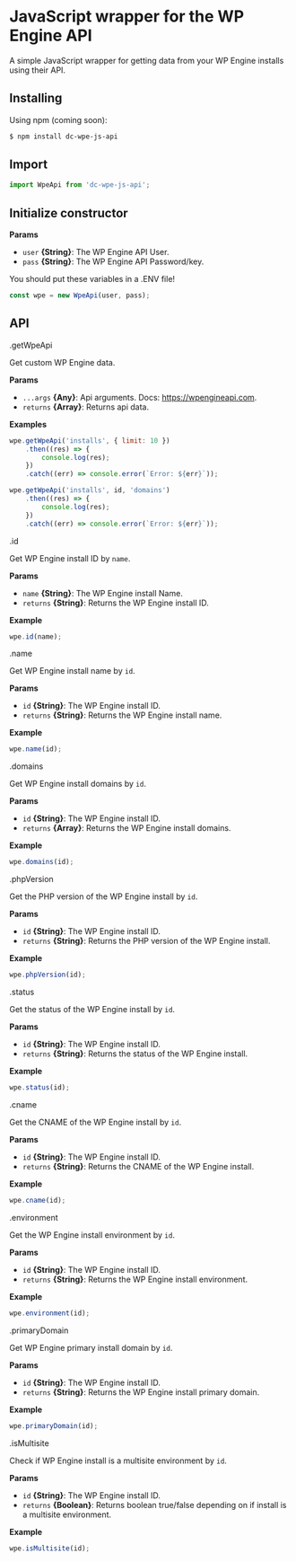 # JavaScript wrapper for the WP Engine API

A simple JavaScript wrapper for getting data from your WP Engine installs using their API.

## Installing

Using npm (coming soon):

```bash
$ npm install dc-wpe-js-api
```

## Import

```js
import WpeApi from 'dc-wpe-js-api';
```

## Initialize constructor

**Params**

-   `user` **{String}**: The WP Engine API User.
-   `pass` **{String}**: The WP Engine API Password/key.

You should put these variables in a .ENV file!

```js
const wpe = new WpeApi(user, pass);
```

## API

.getWpeApi

Get custom WP Engine data.

**Params**

-   `...args` **{Any}**: Api arguments. Docs: https://wpengineapi.com.
-   `returns` **{Array}**: Returns api data.

**Examples**

```js
wpe.getWpeApi('installs', { limit: 10 })
	.then((res) => {
		console.log(res);
	})
	.catch((err) => console.error(`Error: ${err}`));
```

```js
wpe.getWpeApi('installs', id, 'domains')
	.then((res) => {
		console.log(res);
	})
	.catch((err) => console.error(`Error: ${err}`));
```

.id

Get WP Engine install ID by `name`.

**Params**

-   `name` **{String}**: The WP Engine install Name.
-   `returns` **{String}**: Returns the WP Engine install ID.

**Example**

```js
wpe.id(name);
```

.name

Get WP Engine install name by `id`.

**Params**

-   `id` **{String}**: The WP Engine install ID.
-   `returns` **{String}**: Returns the WP Engine install name.

**Example**

```js
wpe.name(id);
```

.domains

Get WP Engine install domains by `id`.

**Params**

-   `id` **{String}**: The WP Engine install ID.
-   `returns` **{Array}**: Returns the WP Engine install domains.

**Example**

```js
wpe.domains(id);
```

.phpVersion

Get the PHP version of the WP Engine install by `id`.

**Params**

-   `id` **{String}**: The WP Engine install ID.
-   `returns` **{String}**: Returns the PHP version of the WP Engine install.

**Example**

```js
wpe.phpVersion(id);
```

.status

Get the status of the WP Engine install by `id`.

**Params**

-   `id` **{String}**: The WP Engine install ID.
-   `returns` **{String}**: Returns the status of the WP Engine install.

**Example**

```js
wpe.status(id);
```

.cname

Get the CNAME of the WP Engine install by `id`.

**Params**

-   `id` **{String}**: The WP Engine install ID.
-   `returns` **{String}**: Returns the CNAME of the WP Engine install.

**Example**

```js
wpe.cname(id);
```

.environment

Get the WP Engine install environment by `id`.

**Params**

-   `id` **{String}**: The WP Engine install ID.
-   `returns` **{String}**: Returns the WP Engine install environment.

**Example**

```js
wpe.environment(id);
```

.primaryDomain

Get WP Engine primary install domain by `id`.

**Params**

-   `id` **{String}**: The WP Engine install ID.
-   `returns` **{String}**: Returns the WP Engine install primary domain.

**Example**

```js
wpe.primaryDomain(id);
```

.isMultisite

Check if WP Engine install is a multisite environment by `id`.

**Params**

-   `id` **{String}**: The WP Engine install ID.
-   `returns` **{Boolean}**: Returns boolean true/false depending on if install is a multisite environment.

**Example**

```js
wpe.isMultisite(id);
```
